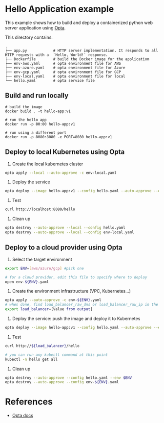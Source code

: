 # Hello Application example

This example shows how to build and deploy a containerized python web server
application using [Opta](https://github.com/run-x/opta).


This directory contains:

    .
    ├── app.py            # HTTP server implementation. It responds to all HTTP requests with a  `Hello, World!` response.
    ├── Dockerfile        # build the Docker image for the application
    ├── env-aws.yaml      # opta environment file for AWS
    ├── env-azure.yaml    # opta environment file for Azure
    ├── env-gcp.yaml      # opta environment file for GCP
    ├── env-local.yaml    # opta environment file for local
    └── hello.yaml        # opta service file

## Build and run locally

```
# build the image
docker build . -t hello-app:v1

# run the hello app
docker run -p 80:80 hello-app:v1

# run using a different port
docker run -p 8080:8080 -e PORT=8080 hello-app:v1
```

## Deploy to local Kubernetes using Opta

1. Create the local kubernetes cluster
  ```bash
  opta apply --local --auto-approve -c env-local.yaml
  ```
1. Deploy the service
  ```bash
  opta deploy --image hello-app:v1 --config hello.yaml --auto-approve --env local
  ```
1. Test
  ```bash
  curl http://localhost:8080/hello
  ```
1. Clean up
  ```bash
  opta destroy --auto-approve --local --config hello.yaml
  opta destroy --auto-approve --local --config env-local.yaml
  ```

## Deploy to a cloud provider using Opta

1. Select the target environment
  ```bash
  export ENV=[aws/azure/gcp] #pick one

  # for a cloud provider, edit this file to specify where to deploy
  open env-${ENV}.yaml 
  ```
1. Create the environment infrastructure (VPC, Kubernetes...)
  ```bash
  opta apply --auto-approve -c env-${ENV}.yaml
  # when done, find load_balancer_raw_dns or load_balancer_raw_ip in the output
  export load_balancer=[Value from output]
  ```
1. Deploy the service: push the image and deploy it to Kubernetes
  ```bash
  opta deploy --image hello-app:v1 --config hello.yaml --auto-approve --env $ENV
  ```
1. Test
  ```bash
  curl http://${load_balancer}/hello

  # you can run any kubectl command at this point
  kubectl -n hello get all
  ```
1. Clean up
  ```bash
  opta destroy --auto-approve --config hello.yaml --env $ENV
  opta destroy --auto-approve --config env-${ENV}.yaml
  ```

# References
* [Opta docs](https://docs.opta.dev)
